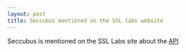 ```yaml
---
layout: post
title: Seccubus mentioned on the SSL labs website
---
```


Seccubus is mentioned on the SSL Labs site about the [API](https://dev.ssllabs.com/projects/ssllabs-apis/)